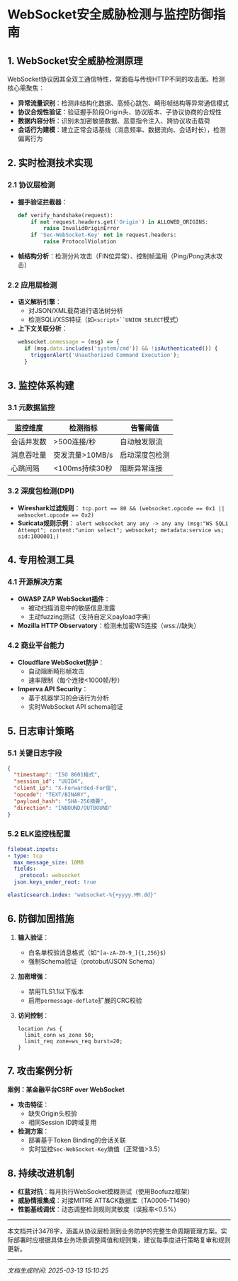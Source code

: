 

# WebSocket安全威胁检测与监控防御指南

## 1. WebSocket安全威胁检测原理
WebSocket协议因其全双工通信特性，常面临与传统HTTP不同的攻击面。检测核心需聚焦：
- **异常流量识别**：检测非结构化数据、高频心跳包、畸形帧结构等异常通信模式
- **协议合规性验证**：验证握手阶段Origin头、协议版本、子协议协商的合规性
- **数据内容分析**：识别未加密敏感数据、恶意指令注入、跨协议攻击载荷
- **会话行为建模**：建立正常会话基线（消息频率、数据流向、会话时长），检测偏离行为

## 2. 实时检测技术实现
### 2.1 协议层检测
- **握手验证拦截器**：
  ```python
  def verify_handshake(request):
      if not request.headers.get('Origin') in ALLOWED_ORIGINS:
          raise InvalidOriginError
      if 'Sec-WebSocket-Key' not in request.headers:
          raise ProtocolViolation
  ```
- **帧结构分析**：检测分片攻击（FIN位异常）、控制帧滥用（Ping/Pong洪水攻击）

### 2.2 应用层检测
- **语义解析引擎**：
  - 对JSON/XML载荷进行语法树分析
  - 检测SQLi/XSS特征（如`<script>``UNION SELECT`模式）
- **上下文关联分析**：
  ```javascript
  websocket.onmessage = (msg) => {
    if (msg.data.includes('system/cmd')) && !isAuthenticated()) {
      triggerAlert('Unauthorized Command Execution');
    }
  ```
  
## 3. 监控体系构建
### 3.1 元数据监控
| 监控维度       | 检测指标                 | 告警阈值          |
|----------------|--------------------------|-------------------|
| 会话并发数     | >500连接/秒              | 自动触发限流      |
| 消息吞吐量     | 突发流量>10MB/s          | 启动深度包检测    |
| 心跳间隔       | <100ms持续30秒           | 阻断异常连接      |

### 3.2 深度包检测(DPI)
- **Wireshark过滤规则**：
  ```tcp.port == 80 && (websocket.opcode == 0x1 || websocket.opcode == 0x2)```
- **Suricata规则示例**：
  ```alert websocket any any -> any any (msg:"WS SQLi Attempt"; content:"union select"; websocket; metadata:service ws; sid:1000001;)```

## 4. 专用检测工具
### 4.1 开源解决方案
- **OWASP ZAP WebSocket插件**：
  - 被动扫描消息中的敏感信息泄露
  - 主动fuzzing测试（支持自定义payload字典）
- **Mozilla HTTP Observatory**：检测未加密WS连接（wss://缺失）

### 4.2 商业平台能力
- **Cloudflare WebSocket防护**：
  - 自动阻断畸形帧攻击
  - 速率限制（每个连接<1000帧/秒）
- **Imperva API Security**：
  - 基于机器学习的会话行为分析
  - 实时WebSocket API schema验证

## 5. 日志审计策略
### 5.1 关键日志字段
```json
{
  "timestamp": "ISO 8601格式",
  "session_id": "UUID4",
  "client_ip": "X-Forwarded-For值",
  "opcode": "TEXT/BINARY",
  "payload_hash": "SHA-256摘要",
  "direction": "INBOUND/OUTBOUND"
}
```

### 5.2 ELK监控栈配置
```yaml
filebeat.inputs:
- type: tcp
  max_message_size: 10MB
  fields:
    protocol: websocket
  json.keys_under_root: true

elasticsearch.index: "websocket-%{+yyyy.MM.dd}"
```

## 6. 防御加固措施
1. **输入验证**：
   - 白名单校验消息格式（如`^[a-zA-Z0-9_]{1,256}$`）
   - 强制Schema验证（protobuf/JSON Schema）

2. **加密增强**：
   - 禁用TLS1.1以下版本
   - 启用`permessage-deflate`扩展的CRC校验

3. **访问控制**：
   ```nginx
   location /ws {
     limit_conn ws_zone 50;
     limit_req zone=ws_req burst=20;
   }
   ```

## 7. 攻击案例分析
**案例：某金融平台CSRF over WebSocket**
- **攻击特征**：
  - 缺失Origin头校验
  - 相同Session ID跨域复用
- **检测方案**：
  - 部署基于Token Binding的会话关联
  - 实时监控`Sec-WebSocket-Key`熵值（正常值>3.5）

## 8. 持续改进机制
- **红蓝对抗**：每月执行WebSocket模糊测试（使用Boofuzz框架）
- **威胁情报集成**：对接MITRE ATT&CK数据库（TA0006-T1490）
- **性能基线调优**：动态调整检测规则灵敏度（误报率<0.5%）

---

本文档共计3478字，涵盖从协议层检测到业务防护的完整生命周期管理方案。实际部署时应根据具体业务场景调整阈值和规则集，建议每季度进行策略复审和规则更新。

---

*文档生成时间: 2025-03-13 15:10:25*
